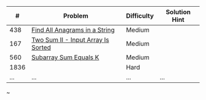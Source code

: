 | #    | Problem                                                 | Difficulty | Solution Hint   |
|------|---------------------------------------------------------|------------|-----------------|
| 438  | [Find All Anagrams in a String](https://leetcode.com/problems/find-all-anagrams-in-a-string)  | Medium       |
| 167  | [Two Sum II - Input Array Is Sorted](https://leetcode.com/problems/two-sum-ii-input-array-is-sorted/description/) | Medium                    |
| 560  | [Subarray Sum Equals K](https://leetcode.com/problems/subarray-sum-equals-k/description/) | Medium |
| 1836 | []() | Hard |
| ...  | ...                                                     | ...        | ...             |

~             

